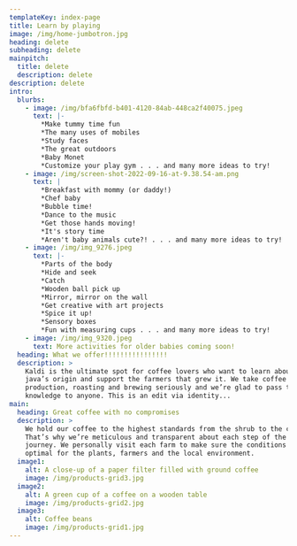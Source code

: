 ```yaml
---
templateKey: index-page
title: Learn by playing
image: /img/home-jumbotron.jpg
heading: delete
subheading: delete
mainpitch:
  title: delete
  description: delete
description: delete
intro:
  blurbs:
    - image: /img/bfa6fbfd-b401-4120-84ab-448ca2f40075.jpeg
      text: |-
        *Make tummy time fun 
        *The many uses of mobiles
        *Study faces
        *The great outdoors
        *Baby Monet
        *Customize your play gym . . . and many more ideas to try!
    - image: /img/screen-shot-2022-09-16-at-9.38.54-am.png
      text: |
        *Breakfast with mommy (or daddy!) 
        *Chef baby
        *Bubble time!
        *Dance to the music
        *Get those hands moving!
        *It's story time
        *Aren't baby animals cute?! . . . and many more ideas to try!
    - image: /img/img_9276.jpeg
      text: |-
        *Parts of the body 
        *Hide and seek
        *Catch
        *Wooden ball pick up
        *Mirror, mirror on the wall
        *Get creative with art projects
        *Spice it up!
        *Sensory boxes
        *Fun with measuring cups . . . and many more ideas to try!
    - image: /img/img_9320.jpeg
      text: More activities for older babies coming soon!
  heading: What we offer!!!!!!!!!!!!!!!!
  description: >
    Kaldi is the ultimate spot for coffee lovers who want to learn about their
    java’s origin and support the farmers that grew it. We take coffee
    production, roasting and brewing seriously and we’re glad to pass that
    knowledge to anyone. This is an edit via identity...
main:
  heading: Great coffee with no compromises
  description: >
    We hold our coffee to the highest standards from the shrub to the cup.
    That’s why we’re meticulous and transparent about each step of the coffee’s
    journey. We personally visit each farm to make sure the conditions are
    optimal for the plants, farmers and the local environment.
  image1:
    alt: A close-up of a paper filter filled with ground coffee
    image: /img/products-grid3.jpg
  image2:
    alt: A green cup of a coffee on a wooden table
    image: /img/products-grid2.jpg
  image3:
    alt: Coffee beans
    image: /img/products-grid1.jpg
---
```

